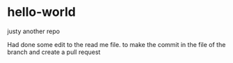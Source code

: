 # hello-world
justy another repo

Had done some edit to the read me file. to make the commit in the file of the branch and create a pull request
